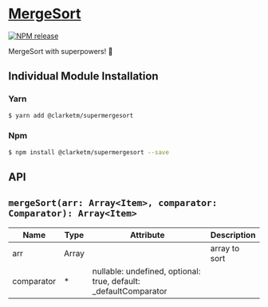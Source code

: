 # [MergeSort](https://www.npmjs.com/package/@clarketm/supermergesort)

[![NPM release](https://img.shields.io/npm/v/@clarketm/supermergesort.svg)](https://www.npmjs.com/package/@clarketm/supermergesort)

MergeSort with superpowers! 💪

## Individual Module Installation

### Yarn

```bash
$ yarn add @clarketm/supermergesort
```

### Npm

```bash
$ npm install @clarketm/supermergesort --save
```

## API

## `mergeSort(arr: Array<Item>, comparator: Comparator): Array<Item>`

| Name       | Type        | Attribute                                                         | Description   |
| ---------- | ----------- | ----------------------------------------------------------------- | ------------- |
| arr        | Array<Item> |                                                                   | array to sort |
| comparator | \*          | nullable: undefined, optional: true, default: \_defaultComparator |
